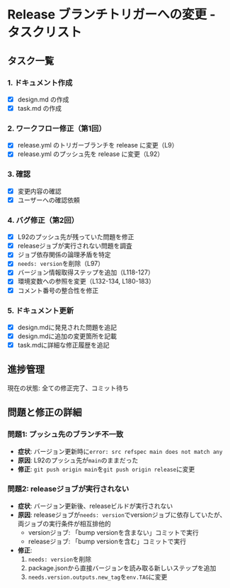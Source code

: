 # Release ブランチトリガーへの変更 - タスクリスト

## タスク一覧

### 1. ドキュメント作成
- [x] design.md の作成
- [x] task.md の作成

### 2. ワークフロー修正（第1回）
- [x] release.yml のトリガーブランチを release に変更（L9）
- [x] release.yml のプッシュ先を release に変更（L92）

### 3. 確認
- [x] 変更内容の確認
- [x] ユーザーへの確認依頼

### 4. バグ修正（第2回）
- [x] L92のプッシュ先が残っていた問題を修正
- [x] releaseジョブが実行されない問題を調査
- [x] ジョブ依存関係の論理矛盾を特定
- [x] `needs: version`を削除（L97）
- [x] バージョン情報取得ステップを追加（L118-127）
- [x] 環境変数への参照を変更（L132-134, L180-183）
- [x] コメント番号の整合性を修正

### 5. ドキュメント更新
- [x] design.mdに発見された問題を追記
- [x] design.mdに追加の変更箇所を記載
- [x] task.mdに詳細な修正履歴を追記

## 進捗管理

現在の状態: 全ての修正完了、コミット待ち

## 問題と修正の詳細

### 問題1: プッシュ先のブランチ不一致
- **症状**: バージョン更新時に`error: src refspec main does not match any`
- **原因**: L92のプッシュ先が`main`のままだった
- **修正**: `git push origin main`を`git push origin release`に変更

### 問題2: releaseジョブが実行されない
- **症状**: バージョン更新後、releaseビルドが実行されない
- **原因**: releaseジョブが`needs: version`でversionジョブに依存していたが、両ジョブの実行条件が相互排他的
  - versionジョブ: 「bump versionを含まない」コミットで実行
  - releaseジョブ: 「bump versionを含む」コミットで実行
- **修正**:
  1. `needs: version`を削除
  2. package.jsonから直接バージョンを読み取る新しいステップを追加
  3. `needs.version.outputs.new_tag`を`env.TAG`に変更
